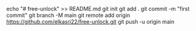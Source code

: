 echo "# free-unlock" >> README.md
git init
git add .
git commit -m "first commit"
git branch -M main
git remote add origin https://github.com/elkasri22/free-unlock.git
git push -u origin main